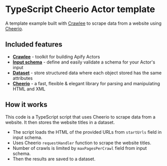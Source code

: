 # TypeScript Cheerio Actor template

A template example built with [Crawlee](https://crawlee.dev) to scrape data from a website using [Cheerio](https://cheerio.js.org/).

## Included features

- **[Crawlee](https://docs.apify.com/sdk/python/)** - toolkit for building Apify Actors
- **[Input schema](https://docs.apify.com/platform/actors/development/input-schema)** - define and easily validate a schema for your Actor's input
- **[Dataset](https://docs.apify.com/sdk/python/docs/concepts/storages#working-with-datasets)** - store structured data where each object stored has the same attributes
- **[Cheerio](https://cheerio.js.org/)** - a fast, flexible & elegant library for parsing and manipulating HTML and XML

## How it works

This code is a TypeScript script that uses Cheerio to scrape data from a website. It then stores the website titles in a dataset.

- The script loads the HTML of the provided URLs from `startUrls` field in input schema.
- Uses Cheerio `requestHandler` function to scrape the website titles.
- Number of crawls is limited by `maxPagesPerCrawl` field from input schema.
- Then the results are saved to a dataset.
